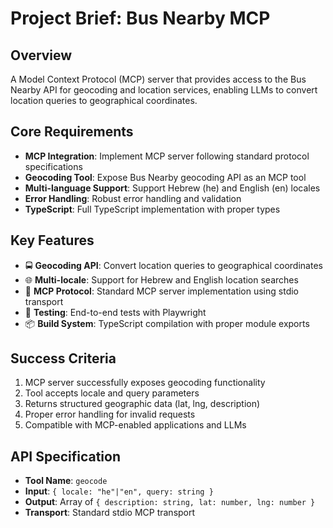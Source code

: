 # Project Brief: Bus Nearby MCP

## Overview

A Model Context Protocol (MCP) server that provides access to the Bus Nearby API for geocoding and location services, enabling LLMs to convert location queries to geographical coordinates.

## Core Requirements

- **MCP Integration**: Implement MCP server following standard protocol specifications
- **Geocoding Tool**: Expose Bus Nearby geocoding API as an MCP tool
- **Multi-language Support**: Support Hebrew (he) and English (en) locales
- **Error Handling**: Robust error handling and validation
- **TypeScript**: Full TypeScript implementation with proper types

## Key Features

- 🚍 **Geocoding API**: Convert location queries to geographical coordinates
- 🌐 **Multi-locale**: Support for Hebrew and English location searches
- 🔌 **MCP Protocol**: Standard MCP server implementation using stdio transport
- 🧪 **Testing**: End-to-end tests with Playwright
- 📦 **Build System**: TypeScript compilation with proper module exports

## Success Criteria

1. MCP server successfully exposes geocoding functionality
2. Tool accepts locale and query parameters
3. Returns structured geographic data (lat, lng, description)
4. Proper error handling for invalid requests
5. Compatible with MCP-enabled applications and LLMs

## API Specification

- **Tool Name**: `geocode`
- **Input**: `{ locale: "he"|"en", query: string }`
- **Output**: Array of `{ description: string, lat: number, lng: number }`
- **Transport**: Standard stdio MCP transport
